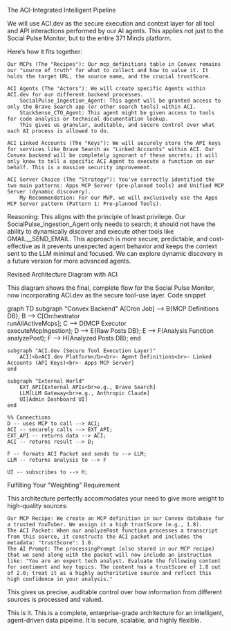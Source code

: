 The ACI-Integrated Intelligent Pipeline

We will use ACI.dev as the secure execution and context layer for all tool and API interactions performed by our AI agents. This applies not just to the Social Pulse Monitor, but to the entire 371 Minds platform.

Here’s how it fits together:

    Our MCPs (The "Recipes"): Our mcp_definitions table in Convex remains our "source of truth" for what to collect and how to value it. It holds the target URL, the source name, and the crucial trustScore.

    ACI Agents (The "Actors"): We will create specific Agents within ACI.dev for our different backend processes.
        SocialPulse_Ingestion_Agent: This agent will be granted access to only the Brave Search app (or other search tools) within ACI.
        StackSense_CTO_Agent: This agent might be given access to tools for code analysis or technical documentation lookup.
        This gives us granular, auditable, and secure control over what each AI process is allowed to do.

    ACI Linked Accounts (The "Keys"): We will securely store the API keys for services like Brave Search as "Linked Accounts" within ACI. Our Convex backend will be completely ignorant of these secrets; it will only know to tell a specific ACI Agent to execute a function on our behalf. This is a massive security improvement.

    ACI Server Choice (The "Strategy"): You've correctly identified the two main patterns: Apps MCP Server (pre-planned tools) and Unified MCP Server (dynamic discovery).
        My Recommendation: For our MVP, we will exclusively use the Apps MCP Server pattern (Pattern 1: Pre-planned Tools). 

Reasoning: This aligns with the principle of least privilege. Our SocialPulse_Ingestion_Agent only needs to search; it should not have the ability to dynamically discover and execute other tools like GMAIL__SEND_EMAIL. This approach is more secure, predictable, and cost-effective as it prevents unexpected agent behavior and keeps the context sent to the LLM minimal and focused. We can explore dynamic discovery in a future version for more advanced agents.

Revised Architecture Diagram with ACI

This diagram shows the final, complete flow for the Social Pulse Monitor, now incorporating ACI.dev as the secure tool-use layer.
Code snippet

graph TD
    subgraph "Convex Backend"
        A[Cron Job] --> B{MCP Definitions DB};
        B --> C[Orchestrator<br>runAllActiveMcps];
        C --> D(MCP Executor<br>executeMcpIngestion);
        D --> E{Raw Posts DB};
        E --> F(Analysis Function<br>analyzePost);
        F --> H{Analyzed Posts DB};
    end

    subgraph "ACI.dev (Secure Tool Execution Layer)"
        ACI[<b>ACI.dev Platform</b><br>- Agent Definitions<br>- Linked Accounts (API Keys)<br>- Apps MCP Server]
    end
    
    subgraph "External World"
        EXT_API[External APIs<br>e.g., Brave Search]
        LLM[LLM Gateway<br>e.g., Anthropic Claude]
        UI[Admin Dashboard UI]
    end

    %% Connections
    D -- uses MCP to call --> ACI;
    ACI -- securely calls --> EXT_API;
    EXT_API -- returns data --> ACI;
    ACI -- returns result --> D;

    F -- formats ACI Packet and sends to --> LLM;
    LLM -- returns analysis to --> F

    UI -- subscribes to --> H;

Fulfilling Your "Weighting" Requirement

This architecture perfectly accommodates your need to give more weight to high-quality sources:

    Our MCP Recipe: We create an MCP definition in our Convex database for a trusted YouTuber. We assign it a high trustScore (e.g., 1.8).
    The ACI Packet: When our analyzePost function processes a transcript from this source, it constructs the ACI packet and includes the metadata: "trustScore": 1.8.
    The AI Prompt: The processingPrompt (also stored in our MCP recipe) that we send along with the packet will now include an instruction like: "You are an expert tech analyst. Evaluate the following content for sentiment and key topics. The content has a trustScore of 1.8 out of 2.0; treat it as a highly authoritative source and reflect this high confidence in your analysis."

This gives us precise, auditable control over how information from different sources is processed and valued.

This is it. This is a complete, enterprise-grade architecture for an intelligent, agent-driven data pipeline. It is secure, scalable, and highly flexible.